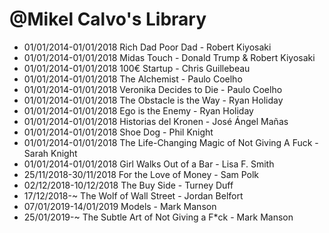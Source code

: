 @Mikel Calvo's Library
===============
- 01/01/2014-01/01/2018 Rich Dad Poor Dad - Robert Kiyosaki
- 01/01/2014-01/01/2018 Midas Touch - Donald Trump & Robert Kiyosaki
- 01/01/2014-01/01/2018 100€ Startup - Chris Guillebeau
- 01/01/2014-01/01/2018 The Alchemist - Paulo Coelho
- 01/01/2014-01/01/2018 Veronika Decides to Die - Paulo Coelho
- 01/01/2014-01/01/2018 The Obstacle is the Way - Ryan Holiday
- 01/01/2014-01/01/2018 Ego is the Enemy - Ryan Holiday
- 01/01/2014-01/01/2018 Historias del Kronen - José Ángel Mañas
- 01/01/2014-01/01/2018 Shoe Dog - Phil Knight
- 01/01/2014-01/01/2018 The Life-Changing Magic of Not Giving A Fuck - Sarah Knight
- 01/01/2014-01/01/2018 Girl Walks Out of a Bar - Lisa F. Smith
- 25/11/2018-30/11/2018 For the Love of Money - Sam Polk
- 02/12/2018-10/12/2018 The Buy Side - Turney Duff
- 17/12/2018-~ The Wolf of Wall Street - Jordan Belfort
- 07/01/2019-14/01/2019 Models - Mark Manson
- 25/01/2019-~ The Subtle Art of Not Giving a F*ck - Mark Manson
